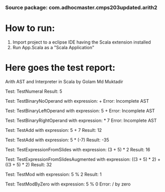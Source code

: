 ###  Source package: com.adhocmaster.cmps203updated.arith2

# How to run:

1. Import project to a eclipse IDE having the Scala extension installed
2. Run App.Scala as a "Scala Application"

# Here goes the test report:

Arith AST and Interpreter in Scala by Golam Md Muktadir

Test: TestNumeral
Result: 5

Test: TestBinaryNoOperand with expression: +
Error: Incomplete AST

Test: TestBinaryLeftOperand with expression: 5 +
Error: Incomplete AST

Test: TestBinaryRightOperand with expression: * 7
Error: Incomplete AST

Test: TestAdd with expression: 5 + 7
Result: 12

Test: TestAdd with expression: 5 * (-7)
Result: -35

Test: TestExpressionFromSlides with expression: (3 + 5) * 2 
Result: 16

Test: TestExpressionFromSlidesAugmented with expression: ((3 + 5) * 2) + ((3 + 5) * 2) 
Result: 32

Test: TestMod with expression: 5 % 2 
Result: 1

Test: TestModByZero with expression: 5 % 0 
Error: / by zero
